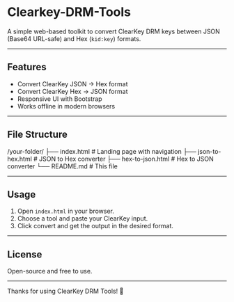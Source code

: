 # Clearkey-DRM-Tools
A simple web-based toolkit to convert ClearKey DRM keys between JSON (Base64 URL-safe) and Hex (`kid:key`) formats.

---

## Features

- Convert ClearKey JSON → Hex format  
- Convert ClearKey Hex → JSON format  
- Responsive UI with Bootstrap  
- Works offline in modern browsers

---

## File Structure

/your-folder/ ├── index.html           # Landing page with navigation ├── json-to-hex.html     # JSON to Hex converter ├── hex-to-json.html     # Hex to JSON converter └── README.md            # This file

---

## Usage

1. Open `index.html` in your browser.  
2. Choose a tool and paste your ClearKey input.  
3. Click convert and get the output in the desired format.

---

## License

Open-source and free to use.

---

Thanks for using ClearKey DRM Tools! 🚀
